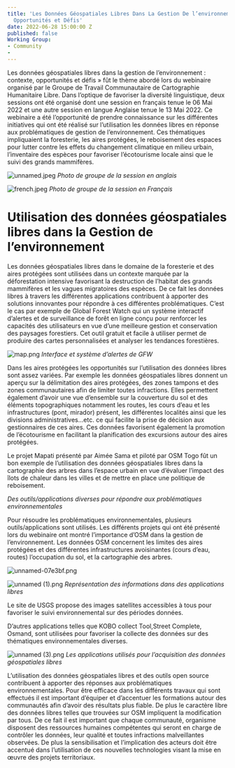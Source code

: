 ```yaml
---
title: 'Les Données Géospatiales Libres Dans La Gestion De l’environnement : Contexte,
  Opportunités et Défis'
date: 2022-06-28 15:00:00 Z
published: false
Working Group:
- Community
- 
---
```


Les données géospatiales libres dans la gestion de l’environnement : contexte, opportunités et défis » fût le thème abordé lors du webinaire organisé par le Groupe de Travail Communautaire de Cartographie Humanitaire Libre. Dans l’optique de favoriser la diversité linguistique, deux sessions ont été organisé dont une session en français tenue le 06 Mai 2022 et une autre session en langue Anglaise tenue le 13 Mai 2022. Ce webinaire a été l’opportunité de prendre connaissance sur les différentes initiatives qui ont été réalisé sur l’utilisation les données libres en réponse aux problématiques de gestion de l’environnement. Ces thématiques impliquaient la foresterie, les aires protégées, le reboisement des espaces pour lutter contre les effets du changement climatique en milieu urbain, l’inventaire des espèces pour favoriser l’écotourisme locale ainsi que le suivi des grands mammifères.

![unnamed.jpeg](/uploads/unnamed.jpeg)
*Photo de groupe de la session en anglais*

![french.jpeg](/uploads/french.jpeg)
*Photo de groupe de la session en Français*


# Utilisation des données géospatiales libres dans la Gestion de l’environnement  
Les données géospatiales libres dans le domaine de la foresterie et des aires protégées sont utilisées dans un contexte marquée par la déforestation intensive favorisant la destruction de l’habitat des grands mammifères et les vagues migratoires des espèces. De ce fait les données libres à travers les différentes applications contribuent à apporter des solutions innovantes pour répondre à ces différentes problématiques. C’est le cas par exemple de Global Forest Watch qui un système interactif d’alertes et de surveillance de forêt en ligne conçu pour renforcer les capacités des utilisateurs en vue d’une meilleure gestion et conservation des paysages forestiers. Cet outil gratuit et facile à utiliser permet de produire des cartes personnalisées et analyser les tendances forestières.

![map.png](/uploads/map.png)
*Interface et système d’alertes de GFW*

Dans les aires protégées les opportunités sur l’utilisation des données libres sont assez variées. Par exemple les données géospatiales libres donnent un aperçu sur la délimitation des aires protégées, des zones tampons et des zones communautaires afin de limiter toutes infractions. Elles permettent également d’avoir une vue d’ensemble sur la couverture du sol et des éléments topographiques notamment les routes, les cours d’eau et les infrastructures (pont, mirador) présent, les différentes localités ainsi que les divisions administratives…etc. ce qui facilite la prise de décision aux gestionnaires de ces aires. Ces données favorisent également la promotion de l’écotourisme en facilitant la planification des excursions autour des aires protégées.

Le projet Mapati présenté par Aimée Sama et piloté par OSM Togo fût un bon exemple de l’utilisation des données géospatiales libres dans la cartographie des arbres dans l’espace urbain en vue d’évaluer l’impact des îlots de chaleur dans les villes et de mettre en place une politique de reboisement.

*Des outils/applications diverses pour répondre aux problématiques environnementales*

Pour résoudre les problématiques environnementales, plusieurs outils/applications sont utilisés. Les différents projets qui ont été présenté lors du webinaire ont montré l’importance d’OSM dans la gestion de l’environnement. Les données OSM concernent les limites des aires protégées et des différentes infrastructures avoisinantes (cours d’eau, routes) l’occupation du sol, et la cartographie des arbres. 

![unnamed-07e3bf.png](/uploads/unnamed-07e3bf.png)

![unnamed (1).png](/uploads/unnamed%20(1).png)
*Représentation des informations dans des applications libres*

Le site de USGS propose des images satellites accessibles à tous pour favoriser le suivi environnemental sur des périodes données.

D’autres applications telles que KOBO collect Tool,Street Complete, Osmand, sont utilisées pour favoriser la collecte des données sur des thématiques environnementales diverses.

![unnamed (3).png](/uploads/unnamed%20(3).png)
*Les applications utilisés pour l’acquisition des données géospatiales libres*

L’utilisation des données géospatiales libres et des outils open source contribuent à apporter des réponses aux problématiques environnementales. Pour être efficace dans les différents travaux qui sont effectués il est important d’équiper et d’accentuer les formations autour des communautés afin d’avoir des résultats plus fiable. De plus le caractère libre des données libres telles que trouvées sur OSM impliquent la modification par tous. De ce fait il est important que chaque communauté, organisme disposent des ressources humaines compétentes qui seront en charge de contrôler les données, leur qualité et toutes infractions malveillantes observées. De plus la sensibilisation et l’implication des acteurs doit être accentué dans l’utilisation de ces nouvelles technologies visant la mise en œuvre des projets territoriaux.

